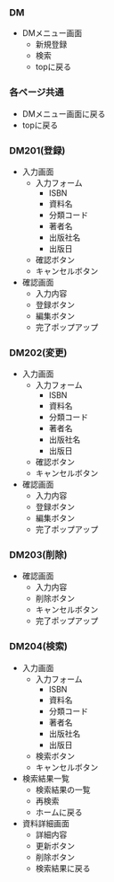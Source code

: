 ### DM
- DMメニュー画面
  - 新規登録
  - 検索
  - topに戻る

### 各ページ共通
- DMメニュー画面に戻る
- topに戻る

### DM201(登録)
- 入力画面
  - 入力フォーム
    - ISBN
    - 資料名
    - 分類コード
    - 著者名
    - 出版社名
    - 出版日
  - 確認ボタン 
  - キャンセルボタン
- 確認画面
    - 入力内容
    - 登録ボタン
    - 編集ボタン
    - 完了ポップアップ

### DM202(変更)
- 入力画面
  - 入力フォーム
    - ISBN
    - 資料名
    - 分類コード
    - 著者名
    - 出版社名
    - 出版日
  - 確認ボタン 
  - キャンセルボタン
- 確認画面
    - 入力内容
    - 登録ボタン
    - 編集ボタン
    - 完了ポップアップ

### DM203(削除)
- 確認画面
    - 入力内容
    - 削除ボタン
    - キャンセルボタン
    - 完了ポップアップ

### DM204(検索)
- 入力画面
  - 入力フォーム
    - ISBN
    - 資料名
    - 分類コード
    - 著者名
    - 出版社名
    - 出版日
  - 検索ボタン 
  - キャンセルボタン
- 検索結果一覧
  - 検索結果の一覧
  - 再検索
  - ホームに戻る
- 資料詳細画面
  -  詳細内容
  -  更新ボタン
  -  削除ボタン
  -  検索結果に戻る
